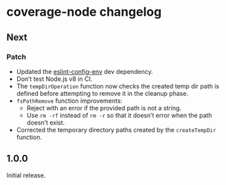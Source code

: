 # coverage-node changelog

## Next

### Patch

- Updated the [eslint-config-env](https://npm.im/eslint-config-env) dev dependency.
- Don’t test Node.js v8 in CI.
- The `tempDirOperation` function now checks the created temp dir path is defined before attempting to remove it in the cleanup phase.
- `fsPathRemove` function improvements:
  - Reject with an error if the provided path is not a string.
  - Use `rm -rf` instead of `rm -r` so that it doesn’t error when the path doesn’t exist.
- Corrected the temporary directory paths created by the `createTempDir` function.

## 1.0.0

Initial release.
